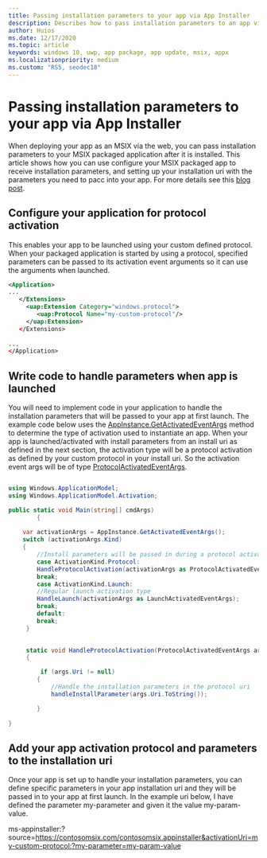 ```yaml
---
title: Passing installation parameters to your app via App Installer
description: Describes how to pass installation parameters to an app via App Installer and protocol activation.
author: Huios
ms.date: 12/17/2020
ms.topic: article
keywords: windows 10, uwp, app package, app update, msix, appx
ms.localizationpriority: medium
ms.custom: "RS5, seodec18"
---
```


# Passing installation parameters to your app via App Installer

When deploying your app as an MSIX via the web, you can pass installation parameters to your MSIX packaged application after it is installed. 
This article shows how you can use configure your MSIX packaged app to receive installation parameters, and setting up your installation uri with the parameters you need to pacc into your app. For more details see this [blog post](https://techcommunity.microsoft.com/t5/windows-dev-appconsult/passing-installation-parameters-to-a-windows-application-with/ba-p/1719829).
## Configure your application for protocol activation

This enables your app to be launched using your custom defined protocol. When your packaged application is started by using a protocol, specified parameters can be passed to its activation event arguments so it can use the arguments when launched. 

```xml
<Application>
...
   </Extensions>
     <uap:Extension Category="windows.protocol">
        <uap:Protocol Name="my-custom-protocol"/>
     </uap:Extension>
   </Extensions>
  
...
</Application>
```

##  Write code to handle parameters when app is launched

You will need to implement code in your application to handle the installation parameters that will be passed to your app at first launch. The example code below uses the [AppInstance.GetActivatedEventArgs](https://docs.microsoft.com/en-us/uwp/api/windows.applicationmodel.appinstance.getactivatedeventargs?view=winrt-19041) method to determine the type of activation used to instantiate an app. When your app is launched/activated with install parameters from an install uri as defined in the next section, the activation type will be a protocol activation as defined by your custom protocol in your install uri. So the activation event args will be of type [ProtocolActivatedEventArgs](https://docs.microsoft.com/en-us/uwp/api/windows.applicationmodel.activation.protocolactivatedeventargs?view=winrt-19041).

```csharp

using Windows.ApplicationModel;
using Windows.ApplicationModel.Activation;

public static void Main(string[] cmdArgs)
        {
            
    var activationArgs = AppInstance.GetActivatedEventArgs();
    switch (activationArgs.Kind)
    {
        //Install parameters will be passed in during a protocol activation
        case ActivationKind.Protocol:
        HandleProtocolActivation(activationArgs as ProtocolActivatedEventArgs);
        break;
        case ActivationKind.Launch:
        //Regular launch activation type
        HandleLaunch(activationArgs as LaunchActivatedEventArgs);
        break;
        default:
        break;
     }       
    

     static void HandleProtocolActivation(ProtocolActivatedEventArgs args)
     {

         if (args.Uri != null)
        {
            //Handle the installation parameters in the protocol uri
            handleInstallParameter(args.Uri.ToString());

        }
            
}
```

## Add your app activation protocol and parameters to the installation uri

Once your app is set up to handle your installation parameters, you can define specific parameters in your app installation uri and they will be passed in to your app at first launch. In the example uri below, I have defined the parameter my-parameter and given it the value my-param-value.

ms-appinstaller:?source=https://contosomsix.com/contosomsix.appinstaller&activationUri=my-custom-protocol:?my-parameter=my-param-value

